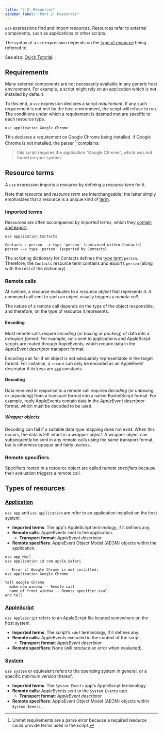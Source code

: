 ```yaml
---
title: "3-2: Resources"
sidebar_label: "Part 2: Resources"
---
```


`use` expressions find and import _resources_. Resources refer to external components, such as applications or other scripts.

The syntax of a `use` expression depends on the [type of resource](#types-of-resources) being referred to.

See also: [Quick Tutorial](../tutorial/resources).

## Requirements

Many external components are not necessarily available in any generic host environment. For example, a script might rely on an application which is not installed by default.

To this end, a `use` expression declares a script _requirement_. If any such requirement is not met by the host environment, the script will refuse to run. The conditions under which a requirement is deemed met are specific to each resource type.

[^parse-error]: Unmet requirements are a parse error because a required resource could provide terms used in the script.

```
use application Google Chrome
```

This declares a requirement on Google Chrome being installed. If Google Chrome is not installed, the parser [^parse-error] complains:

> this script requires the application “Google Chrome”, which was not found on your system

## Resource terms

A `use` expression imports a resource by defining a _resource term_ for it.

Note that _resource_ and _resource term_ are interchangeable; the latter simply emphasizes that a resource is a unique kind of [term](terms).

### Imported terms

Resources are often accompanied by _imported terms_, which they [contain and export](dictionaries).

```
use application Contacts

Contacts : person --> type 'person' (contained within Contacts)
person --> type 'person' (exported by Contacts)
```

The scripting dictionary for Contacts defines the [type term](terms) `person`. Therefore, the `Contacts` resource term contains and exports `person` (along with the rest of the dictionary).

### Remote calls

At runtime, a resource evaluates to a _resource object_ that represents it. A command call sent to such an object usually triggers a _remote call_.

The nature of a remote call depends on the type of the object responsible, and therefore, on the type of resource it represents.

#### Encoding

Most remote calls require _encoding_ (or _boxing_ or _packing_) of data into a _transport format_. For example, calls sent to applications and AppleScript scripts are routed through AppleEvents, which require data in the _AppleEvent descriptor_ transport format.

Encoding can fail if an object is not adequately representable in the target format. For instance, a `record` can only be encoded as an AppleEvent descriptor if its keys are [`ae4`](terms#uid-domains) constants.

#### Decoding

Data received in response to a remote call requires _decoding_ (or _unboxing_ or _unpacking_) from a transport format into a native BushelScript format. For example, reply AppleEvents contain data in the _AppleEvent descriptor_ format, which must be decoded to be used.

##### Wrapper objects

Decoding can fail if a suitable data type mapping does not exist. When this occurs, the data is left intact in a _wrapper object_. A wrapper object can subsequently be sent in any remote calls using the same transport format, but is otherwise opaque and fairly useless.

### Remote specifiers

[Specifiers](specifiers) rooted in a resource object are called _remote specifiers_ because their evaluation triggers a remote call.

## Types of resources

### [Application](../grammar#require)

`use app` and `use application` are refer to an application installed on the host system.

- **Imported terms**: The app's AppleScript terminology, if it defines any.
- **Remote calls**: AppleEvents sent to the application.
  - **Transport format**: _AppleEvent descriptor_
- **Remote specifiers**: AppleEvent Object Model (AEOM) objects within the application.

```
use app Mail
use application id com.apple.Safari

-- Error if Google Chrome is not installed:
use application Google Chrome

tell Google Chrome
  make new window -- Remote call
  name of front window -- Remote specifier eval
end tell
```

### [AppleScript](../grammar#require)

`use AppleScript` refers to an AppleScript file located somewhere on the host system.

- **Imported terms**: The script's `sdef` terminology, if it defines any.
- **Remote calls**: AppleEvents executed in the context of the script.
  - **Transport format**: _AppleEvent descriptor_
- **Remote specifiers**: None (will produce an error when evaluated).

### [System](../grammar#require)

`use system` or equivalent refers to the operating system in general, or a specific minimum version thereof.

- **Imported terms**: The `System Events` app's AppleScript terminology.
- **Remote calls**: AppleEvents sent to the `System Events` app.
  - **Transport format**: _AppleEvent descriptor_
- **Remote specifiers**: AppleEvent Object Model (AEOM) objects within `System Events`.
